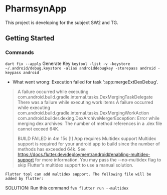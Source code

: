 # PharmsynApp
This project is developing for the subject SW2 and TG.


## Getting Started

### Commands 
`dart fix --apply`
Generate Key
`keytool -list -v -keystore ~/.android/debug.keystore -alias androiddebugkey -storepass android -keypass android`


* What went wrong:
  Execution failed for task ':app:mergeExtDexDebug'.
> A failure occurred while executing com.android.build.gradle.internal.tasks.DexMergingTaskDelegate
> There was a failure while executing work items
> A failure occurred while executing com.android.build.gradle.internal.tasks.DexMergingWorkAction
> com.android.builder.dexing.DexArchiveMergerException: Error while merging dex archives:
The number of method references in a .dex file cannot exceed 64K.
> 
> BUILD FAILED in 4m 15s
[!] App requires Multidex support
Multidex support is required for your android app to build since the number of methods has exceeded 64k. See https://docs.flutter.dev/deployment/android#enabling-multidex-support for more information. You may pass the --no-multidex flag to skip Flutter's multidex support to use a manual solution.

    Flutter tool can add multidex support. The following file will be added by flutter:

SOLUTION: Run this command `fvm flutter run --multidex`





